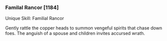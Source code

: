 ### Familal Rancor [1184]

Unique Skill: Familial Rancor

Gently rattle the copper heads to summon vengeful spirits that chase down foes. The anguish of a spouse and children invites accursed wrath.